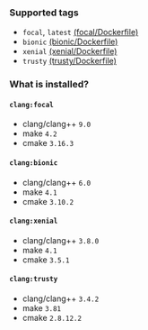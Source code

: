 ### Supported tags

* `focal`, `latest` [(focal/Dockerfile)](https://github.com/gorzechowski/docker-images/blob/master/clang/focal/Dockerfile)
* `bionic` [(bionic/Dockerfile)](https://github.com/gorzechowski/docker-images/blob/master/clang/bionic/Dockerfile)
* `xenial` [(xenial/Dockerfile)](https://github.com/gorzechowski/docker-images/blob/master/clang/xenial/Dockerfile)
* `trusty` [(trusty/Dockerfile)](https://github.com/gorzechowski/docker-images/blob/master/clang/trusty/Dockerfile)

### What is installed?

#### `clang:focal`

* clang/clang++ `9.0`
* make `4.2`
* cmake `3.16.3`

#### `clang:bionic`

* clang/clang++ `6.0`
* make `4.1`
* cmake `3.10.2`

#### `clang:xenial`

* clang/clang++ `3.8.0`
* make `4.1`
* cmake `3.5.1`

#### `clang:trusty`
* clang/clang++ `3.4.2`
* make `3.81`
* cmake `2.8.12.2`
